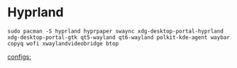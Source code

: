 # Hyprland

```
sudo pacman -S hyprland hyprpaper swaync xdg-desktop-portal-hyprland xdg-desktop-portal-gtk qt5-wayland qt6-wayland polkit-kde-agent waybar copyq wofi xwaylandvideobridge btop
```
[configs:](./.config)
